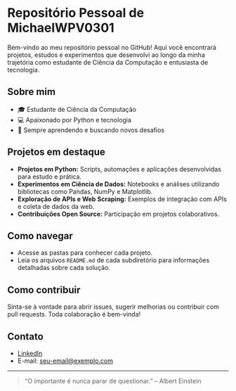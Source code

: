 # Repositório Pessoal de MichaelWPV0301

Bem-vindo ao meu repositório pessoal no GitHub! Aqui você encontrará projetos, estudos e experimentos que desenvolvi ao longo da minha trajetória como estudante de Ciência da Computação e entusiasta de tecnologia.

## Sobre mim

- 🎓 Estudante de Ciência da Computação
- 💻 Apaixonado por Python e tecnologia
- 🚀 Sempre aprendendo e buscando novos desafios

## Projetos em destaque

- **Projetos em Python:** Scripts, automações e aplicações desenvolvidas para estudo e prática.
- **Experimentos em Ciência de Dados:** Notebooks e análises utilizando bibliotecas como Pandas, NumPy e Matplotlib.
- **Exploração de APIs e Web Scraping:** Exemplos de integração com APIs e coleta de dados da web.
- **Contribuições Open Source:** Participação em projetos colaborativos.

## Como navegar

- Acesse as pastas para conhecer cada projeto.
- Leia os arquivos `README.md` de cada subdiretório para informações detalhadas sobre cada solução.

## Como contribuir

Sinta-se à vontade para abrir issues, sugerir melhorias ou contribuir com pull requests. Toda colaboração é bem-vinda!

## Contato

- [LinkedIn](https://www.linkedin.com/in/seu-usuario)
- E-mail: seu-email@exemplo.com

---

> “O importante é nunca parar de questionar.” – Albert Einstein

